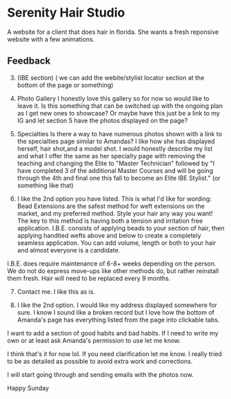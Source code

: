 # Serenity Hair Studio

A website for a client that does hair in florida. She wants a fresh reponsive website with a few animations.

## Feedback

3. (IBE section)
   ( we can add the webite/stylist locator section at the bottom of the page or something)

4. Photo Gallery
   I honestly love this gallery so for now so would like to leave it. Is this something that can be switched up with the ongoing plan as I get new ones to showcase? Or maybe have this just be a link to my IG and let section 5 have the photos displayed on the page?

5. Specialties
   Is there a way to have numerous photos shown with a link to the specialties page similar to Amandas? I like how she has displayed herself, hair shot,and a model shot. I would honestly describe my list and what I offer the same as her specialty page with removing the teaching and changing the Elite to "Master Technician" followed by "I have completed 3 of the additional Master Courses and will be going through the 4th and final one this fall to become an Elite IBE Stylist." (or something like that)

6. I like the 2nd option you have listed. This is what I'd like for wording:
   Bead Extensions are the safest method for weft extensions on the market, and my preferred method. Style your hair any way you want! The key to this method is having both a tension and irritation free application. I.B.E. consists of applying beads to your section of hair, then applying handtied wefts above and below to create a completely seamless application. You can add volume, length or both to your hair and almost everyone is a candidate.

I.B.E. does require maintenance of 6-8+ weeks depending on the person. We do not do express move-ups like other methods do, but rather reinstall them fresh. Hair will need to be replaced every 9 months.

7. Contact me. I like this as is.

8. I like the 2nd option. I would like my address displayed somewhere for sure. I know I sound like a broken record but I love how the bottom of Amanda's page has everything listed from the page into clickable tabs.

I want to add a section of good habits and bad habits. If I need to write my own or at least ask Amanda's permission to use let me know.

I think that's it for now lol. If you need clarification let me know. I really tried to be as detailed as possible to avoid extra work and corrections.

I will start going through and sending emails with the photos now.

Happy Sunday

